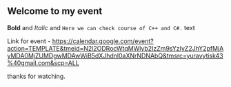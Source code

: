 ## Welcome to my event

**Bold** and _Italic_ and `Here we can check course of C++ and C#.` text

Link for event - https://calendar.google.com/event?action=TEMPLATE&tmeid=N2l2ODRocWtqMWlyb2IzZm9sYzIyZ2JhY2pfMjAyMDA0MjZUMDgwMDAwWiB5dXJhdnl0aXNrNDNAbQ&tmsrc=yuravytisk43%40gmail.com&scp=ALL

thanks for watching.



